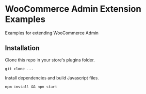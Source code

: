 # WooCommerce Admin Extension Examples

Examples for extending WooCommerce Admin

## Installation

Clone this repo in your store's plugins folder.

```text
git clone ... 
```

Install dependencies and build Javascript files.

```text
npm install && npm start
```
